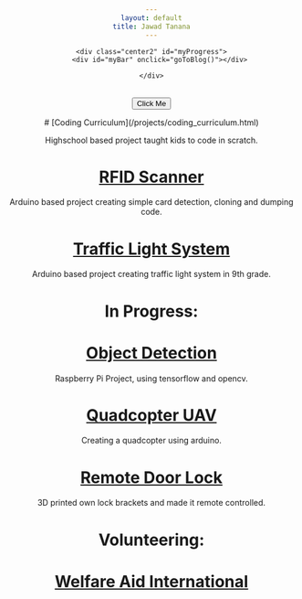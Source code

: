 ```yaml
---
layout: default
title: Jawad Tanana
---
```

<!DOCTYPE html>
<html>
<style>
#myProgress {
  border-radius: 10px;
  height: 20px;
  background-color: #ddd;
}

#myBar {
  width: 1.5%;
  border-radius: 50px;
  height: 20px;
  background-color: #78aa04;
}
.center {
  text-align: center;
 
}
.center2 {
  margin-left: 20%;
  margin-right: 20%;
 
}
</style>

<body class="center">

    <div class="center2" id="myProgress">
        <div id="myBar" onclick="goToBlog()"></div>
    
    </div>

<br>
<button onclick="move()">Click Me</button> 
<script>

function goToBlog () {
    window.location.href = 'https://www.google.com'
}
    
var i = 0;
function move() {
  if (i == 0) {
    i = 1;
    var elem = document.getElementById("myBar");
    var width = 1;
    var id = setInterval(frame, 10);
    function frame() {
      if (width >= 100) {
        clearInterval(id);
        i = 0;
      } else {
        width++;
        elem.style.width = width + "%";
      }
    }
  }
}
</script>

</body>
</html>
# [Coding Curriculum](/projects/coding_curriculum.html)

Highschool based project taught kids to code in scratch.

# [RFID Scanner](/projects/rfid_scanner.html)

Arduino based project creating simple card detection, cloning and dumping code.

# [Traffic Light System](/projects/traffic_light_system.html)

Arduino based project creating traffic light system in 9th grade.

# In Progress:

# [Object Detection](/projects/object_detection.html)

Raspberry Pi Project, using tensorflow and opencv.

# [Quadcopter UAV](/projects/quadcopter.html)

Creating a quadcopter using arduino.

# [Remote Door Lock](/projects/remote_door_lock.html)

3D printed own lock brackets and made it remote controlled.

# Volunteering:

# [Welfare Aid International](/projects/volunteer.html)

